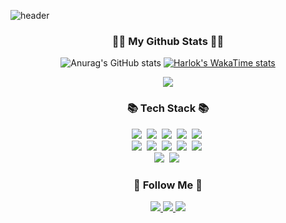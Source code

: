 ![header](https://capsule-render.vercel.app/api?type=Waving&color=auto&height=300&section=header&text=Hello%20My%20GitHub&fontSize=90)
<h3 align="center">👩‍💻 My Github Stats 👩‍💻</h3>
<div align="center">

![Anurag's GitHub stats](https://github-readme-stats.vercel.app/api?username=g2hsec&show_icons=true&theme=radical)
[![Harlok's WakaTime stats](https://github-readme-stats.vercel.app/api/wakatime?username=g2hsec)](https://github.com/anuraghazra/github-readme-stats)

</div>
<p align="center">
  <a href="https://hits.seeyoufarm.com"><img src="https://hits.seeyoufarm.com/api/count/incr/badge.svg?url=https%3A%2F%2Fgithub.com%2Fhyeinisfree&count_bg=%2341B883&title_bg=%23CDC2C2&icon=github.svg&icon_color=%23E7E7E7&title=hits&edge_flat=false"/></a>
</p>
<h3 align="center">📚 Tech Stack 📚</h3>

<p align="center">
  <img src="https://img.shields.io/badge/HTML-E34F26?style=flat-square&logo=html5&logoColor=white"/>&nbsp;
  <img src="https://img.shields.io/badge/CSS-1572B6?style=flat-square&logo=css3&logoColor=white"/>&nbsp;
  <img src="https://img.shields.io/badge/JavaScript-F7DF1E?style=flat-square&logo=JavaScript&logoColor=black"/>&nbsp;
  <img src="https://img.shields.io/badge/Python-3776AB?style=flat-square&logo=python&logoColor=white"/>&nbsp;
  <img src="https://img.shields.io/badge/Node.js-339933?style=flat-square&logo=node.js&logoColor=white"/>&nbsp;
  <br>
  <img src="https://img.shields.io/badge/Web%20Hacking-000000?style=flat-square&logo=HackerRank&logoColor=white"/>&nbsp;
  <img src="https://img.shields.io/badge/Mobile%20Hacking-02569B?style=flat-square&logo=Android&logoColor=white"/>&nbsp;
  <img src="https://img.shields.io/badge/Pwnable-FF6F00?style=flat-square&logo=Hack%20The%20Box&logoColor=white"/>&nbsp;
  <img src="https://img.shields.io/badge/Reversing-0D1017?style=flat-square&logo=Binance&logoColor=white"/>&nbsp;
  <img src="https://img.shields.io/badge/Penetration%20Testing-9B1C31?style=flat-square&logo=Kali%20Linux&logoColor=white"/>&nbsp;
  <br>
  <img src="https://img.shields.io/badge/MySQL-4479A1?style=flat-square&logo=MySQL&logoColor=white"/>&nbsp;
  <img src="https://img.shields.io/badge/MongoDB-47A248?style=flat-square&logo=MongoDB&logoColor=white"/>&nbsp;
</p>

<h3 align="center">🌈 Follow Me 🌈</h3>
<p align="center">
   <a href="https://www.instagram.com/hyeok_01_l/">
    <img src="https://img.shields.io/badge/Instagram-E4405F?style=flat-square&logo=Instagram&logoColor=white"/>
  </a>
    <a href="[https://your-github-blog-link](https://g2hsec.github.io/)">
    <img src="https://img.shields.io/badge/GitHub Blog-181717?style=flat-square&logo=GitHub&logoColor=white"/>
  </a>
    <a href="g2hsec@gmail.com">
    <img src="https://img.shields.io/badge/Email-D14836?style=flat-square&logo=Gmail&logoColor=white"/>
  </a>
</p>
